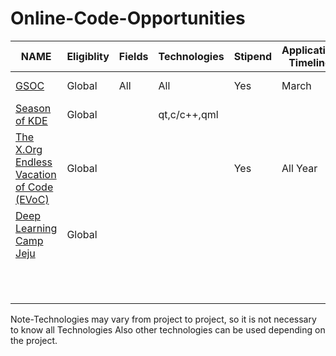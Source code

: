 
# Online-Code-Opportunities 
|NAME                                                                         |Eligiblity|Fields       |Technologies          |Stipend|Application Timeline|Program Timeline|GSoC Dependent|
|-----------------------------------------------------------------------------|----------|-------------|----------------------|-------|--------------------|----------------|--------------|
| [GSOC](https://summerofcode.withgoogle.com/)                                |Global    |All          |All                   |Yes    | March            |April-August    |              |
| [Season of KDE](https://season.kde.org)                                     |Global    |             |qt,c/c++,qml          |       |                    |                |              |
| [The X.Org Endless Vacation of Code (EVoC)](http://www.x.org/wiki/XorgEVoC/)|Global    |             |                      |Yes    | All Year         |All Year        |              | 
| [Deep Learning Camp Jeju](http://jeju.dlcamp.org/2018/)                     |Global    |             |                      |       |                    |                |              |
|                                                                             |          |             |                      |       |                    |                |              |
|                                                                             |          |             |                      |       |                    |                |              |
|                                                                             |          |             |                      |       |                    |                |              |
|                                                                             |          |             |                      |       |                    |                |              |
|                                                                             |          |             |                      |       |                    |                |              |
|                                                                             |          |             |                      |       |                    |                |              |
|                                                                             |          |             |                      |       |                    |                |              |
|                                                                             |          |             |                      |       |                    |                |              |
|                                                                             |          |             |                      |       |                    |                |              |
|                                                                             |          |             |                      |       |                    |                |              |
|                                                                             |          |             |                      |       |                    |                |              |
Note-Technologies may vary from project to project, so it is not necessary to know all Technologies
Also other technologies can be used depending on the project.  
